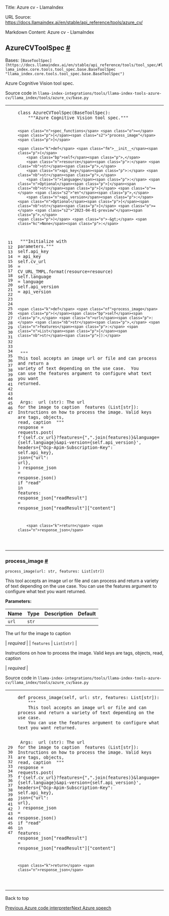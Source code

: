 Title: Azure cv - LlamaIndex

URL Source: https://docs.llamaindex.ai/en/stable/api_reference/tools/azure_cv/

Markdown Content:
Azure cv - LlamaIndex


AzureCVToolSpec [#](https://docs.llamaindex.ai/en/stable/api_reference/tools/azure_cv/#llama_index.tools.azure_cv.AzureCVToolSpec "Permanent link")
---------------------------------------------------------------------------------------------------------------------------------------------------

Bases: `[BaseToolSpec](https://docs.llamaindex.ai/en/stable/api_reference/tools/tool_spec/#llama_index.core.tools.tool_spec.base.BaseToolSpec "llama_index.core.tools.tool_spec.base.BaseToolSpec")`

Azure Cognitive Vision tool spec.

Source code in `llama-index-integrations/tools/llama-index-tools-azure-cv/llama_index/tools/azure_cv/base.py`

<table class="highlighttable"><tbody><tr><td class="linenos"><div class="linenodiv"><pre><span></span><span class="normal">11</span>
<span class="normal">12</span>
<span class="normal">13</span>
<span class="normal">14</span>
<span class="normal">15</span>
<span class="normal">16</span>
<span class="normal">17</span>
<span class="normal">18</span>
<span class="normal">19</span>
<span class="normal">20</span>
<span class="normal">21</span>
<span class="normal">22</span>
<span class="normal">23</span>
<span class="normal">24</span>
<span class="normal">25</span>
<span class="normal">26</span>
<span class="normal">27</span>
<span class="normal">28</span>
<span class="normal">29</span>
<span class="normal">30</span>
<span class="normal">31</span>
<span class="normal">32</span>
<span class="normal">33</span>
<span class="normal">34</span>
<span class="normal">35</span>
<span class="normal">36</span>
<span class="normal">37</span>
<span class="normal">38</span>
<span class="normal">39</span>
<span class="normal">40</span>
<span class="normal">41</span>
<span class="normal">42</span>
<span class="normal">43</span>
<span class="normal">44</span>
<span class="normal">45</span>
<span class="normal">46</span>
<span class="normal">47</span></pre></div></td><td class="code"><div><pre><span></span><code><span class="k">class</span> <span class="nc">AzureCVToolSpec</span><span class="p">(</span><span class="n">BaseToolSpec</span><span class="p">):</span>
<span class="w">    </span><span class="sd">"""Azure Cognitive Vision tool spec."""</span>

    <span class="n">spec_functions</span> <span class="o">=</span> <span class="p">[</span><span class="s2">"process_image"</span><span class="p">]</span>

    <span class="k">def</span> <span class="fm">__init__</span><span class="p">(</span>
        <span class="bp">self</span><span class="p">,</span>
        <span class="n">resource</span><span class="p">:</span> <span class="nb">str</span><span class="p">,</span>
        <span class="n">api_key</span><span class="p">:</span> <span class="nb">str</span><span class="p">,</span>
        <span class="n">language</span><span class="p">:</span> <span class="n">Optional</span><span class="p">[</span><span class="nb">str</span><span class="p">]</span> <span class="o">=</span> <span class="s2">"en"</span><span class="p">,</span>
        <span class="n">api_version</span><span class="p">:</span> <span class="n">Optional</span><span class="p">[</span><span class="nb">str</span><span class="p">]</span> <span class="o">=</span> <span class="s2">"2023-04-01-preview"</span><span class="p">,</span>
    <span class="p">)</span> <span class="o">-&gt;</span> <span class="kc">None</span><span class="p">:</span>
<span class="w">        </span><span class="sd">"""Initialize with parameters."""</span>
        <span class="bp">self</span><span class="o">.</span><span class="n">api_key</span> <span class="o">=</span> <span class="n">api_key</span>
        <span class="bp">self</span><span class="o">.</span><span class="n">cv_url</span> <span class="o">=</span> <span class="n">CV_URL_TMPL</span><span class="o">.</span><span class="n">format</span><span class="p">(</span><span class="n">resource</span><span class="o">=</span><span class="n">resource</span><span class="p">)</span>
        <span class="bp">self</span><span class="o">.</span><span class="n">language</span> <span class="o">=</span> <span class="n">language</span>
        <span class="bp">self</span><span class="o">.</span><span class="n">api_version</span> <span class="o">=</span> <span class="n">api_version</span>

    <span class="k">def</span> <span class="nf">process_image</span><span class="p">(</span><span class="bp">self</span><span class="p">,</span> <span class="n">url</span><span class="p">:</span> <span class="nb">str</span><span class="p">,</span> <span class="n">features</span><span class="p">:</span> <span class="n">List</span><span class="p">[</span><span class="nb">str</span><span class="p">]):</span>
<span class="w">        </span><span class="sd">"""</span>
<span class="sd">        This tool accepts an image url or file and can process and return a variety of text depending on the use case.</span>
<span class="sd">        You can use the features argument to configure what text you want returned.</span>

<span class="sd">        Args:</span>
<span class="sd">            url (str): The url for the image to caption</span>
<span class="sd">            features (List[str]): Instructions on how to process the image. Valid keys are tags, objects, read, caption</span>
<span class="sd">        """</span>
        <span class="n">response</span> <span class="o">=</span> <span class="n">requests</span><span class="o">.</span><span class="n">post</span><span class="p">(</span>
            <span class="sa">f</span><span class="s1">'</span><span class="si">{</span><span class="bp">self</span><span class="o">.</span><span class="n">cv_url</span><span class="si">}</span><span class="s1">?features=</span><span class="si">{</span><span class="s2">","</span><span class="o">.</span><span class="n">join</span><span class="p">(</span><span class="n">features</span><span class="p">)</span><span class="si">}</span><span class="s1">&amp;language=</span><span class="si">{</span><span class="bp">self</span><span class="o">.</span><span class="n">language</span><span class="si">}</span><span class="s1">&amp;api-version=</span><span class="si">{</span><span class="bp">self</span><span class="o">.</span><span class="n">api_version</span><span class="si">}</span><span class="s1">'</span><span class="p">,</span>
            <span class="n">headers</span><span class="o">=</span><span class="p">{</span><span class="s2">"Ocp-Apim-Subscription-Key"</span><span class="p">:</span> <span class="bp">self</span><span class="o">.</span><span class="n">api_key</span><span class="p">},</span>
            <span class="n">json</span><span class="o">=</span><span class="p">{</span><span class="s2">"url"</span><span class="p">:</span> <span class="n">url</span><span class="p">},</span>
        <span class="p">)</span>
        <span class="n">response_json</span> <span class="o">=</span> <span class="n">response</span><span class="o">.</span><span class="n">json</span><span class="p">()</span>
        <span class="k">if</span> <span class="s2">"read"</span> <span class="ow">in</span> <span class="n">features</span><span class="p">:</span>
            <span class="n">response_json</span><span class="p">[</span><span class="s2">"readResult"</span><span class="p">]</span> <span class="o">=</span> <span class="n">response_json</span><span class="p">[</span><span class="s2">"readResult"</span><span class="p">][</span><span class="s2">"content"</span><span class="p">]</span>

        <span class="k">return</span> <span class="n">response_json</span>
</code></pre></div></td></tr></tbody></table>

### process\_image [#](https://docs.llamaindex.ai/en/stable/api_reference/tools/azure_cv/#llama_index.tools.azure_cv.AzureCVToolSpec.process_image "Permanent link")

```
process_image(url: str, features: List[str])
```

This tool accepts an image url or file and can process and return a variety of text depending on the use case. You can use the features argument to configure what text you want returned.

**Parameters:**

| Name | Type | Description | Default |
| --- | --- | --- | --- |
| `url` | `str` | 
The url for the image to caption



 | _required_ |
| `features` | `List[str]` | 

Instructions on how to process the image. Valid keys are tags, objects, read, caption



 | _required_ |

Source code in `llama-index-integrations/tools/llama-index-tools-azure-cv/llama_index/tools/azure_cv/base.py`

<table class="highlighttable"><tbody><tr><td class="linenos"><div class="linenodiv"><pre><span></span><span class="normal">29</span>
<span class="normal">30</span>
<span class="normal">31</span>
<span class="normal">32</span>
<span class="normal">33</span>
<span class="normal">34</span>
<span class="normal">35</span>
<span class="normal">36</span>
<span class="normal">37</span>
<span class="normal">38</span>
<span class="normal">39</span>
<span class="normal">40</span>
<span class="normal">41</span>
<span class="normal">42</span>
<span class="normal">43</span>
<span class="normal">44</span>
<span class="normal">45</span>
<span class="normal">46</span>
<span class="normal">47</span></pre></div></td><td class="code"><div><pre><span></span><code><span class="k">def</span> <span class="nf">process_image</span><span class="p">(</span><span class="bp">self</span><span class="p">,</span> <span class="n">url</span><span class="p">:</span> <span class="nb">str</span><span class="p">,</span> <span class="n">features</span><span class="p">:</span> <span class="n">List</span><span class="p">[</span><span class="nb">str</span><span class="p">]):</span>
<span class="w">    </span><span class="sd">"""</span>
<span class="sd">    This tool accepts an image url or file and can process and return a variety of text depending on the use case.</span>
<span class="sd">    You can use the features argument to configure what text you want returned.</span>

<span class="sd">    Args:</span>
<span class="sd">        url (str): The url for the image to caption</span>
<span class="sd">        features (List[str]): Instructions on how to process the image. Valid keys are tags, objects, read, caption</span>
<span class="sd">    """</span>
    <span class="n">response</span> <span class="o">=</span> <span class="n">requests</span><span class="o">.</span><span class="n">post</span><span class="p">(</span>
        <span class="sa">f</span><span class="s1">'</span><span class="si">{</span><span class="bp">self</span><span class="o">.</span><span class="n">cv_url</span><span class="si">}</span><span class="s1">?features=</span><span class="si">{</span><span class="s2">","</span><span class="o">.</span><span class="n">join</span><span class="p">(</span><span class="n">features</span><span class="p">)</span><span class="si">}</span><span class="s1">&amp;language=</span><span class="si">{</span><span class="bp">self</span><span class="o">.</span><span class="n">language</span><span class="si">}</span><span class="s1">&amp;api-version=</span><span class="si">{</span><span class="bp">self</span><span class="o">.</span><span class="n">api_version</span><span class="si">}</span><span class="s1">'</span><span class="p">,</span>
        <span class="n">headers</span><span class="o">=</span><span class="p">{</span><span class="s2">"Ocp-Apim-Subscription-Key"</span><span class="p">:</span> <span class="bp">self</span><span class="o">.</span><span class="n">api_key</span><span class="p">},</span>
        <span class="n">json</span><span class="o">=</span><span class="p">{</span><span class="s2">"url"</span><span class="p">:</span> <span class="n">url</span><span class="p">},</span>
    <span class="p">)</span>
    <span class="n">response_json</span> <span class="o">=</span> <span class="n">response</span><span class="o">.</span><span class="n">json</span><span class="p">()</span>
    <span class="k">if</span> <span class="s2">"read"</span> <span class="ow">in</span> <span class="n">features</span><span class="p">:</span>
        <span class="n">response_json</span><span class="p">[</span><span class="s2">"readResult"</span><span class="p">]</span> <span class="o">=</span> <span class="n">response_json</span><span class="p">[</span><span class="s2">"readResult"</span><span class="p">][</span><span class="s2">"content"</span><span class="p">]</span>

    <span class="k">return</span> <span class="n">response_json</span>
</code></pre></div></td></tr></tbody></table>

Back to top

[Previous Azure code interpreter](https://docs.llamaindex.ai/en/stable/api_reference/tools/azure_code_interpreter/)[Next Azure speech](https://docs.llamaindex.ai/en/stable/api_reference/tools/azure_speech/)

